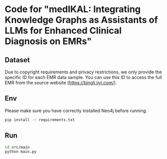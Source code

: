 # Code for "medIKAL: Integrating Knowledge Graphs as Assistants of LLMs for Enhanced Clinical Diagnosis on EMRs"

## Dataset

Due to copyright requirements and privacy restrictions, we only provide the specific ID for each EMR data sample. You can use this ID to access the full EMR from the source website (https://bingli.iiyi.com/).

## Env

Please make sure you have correctly installed Neo4j before running.

```sh
pip install -r requirements.txt
```

## Run

```sh
cd src/main
python main.py
```
